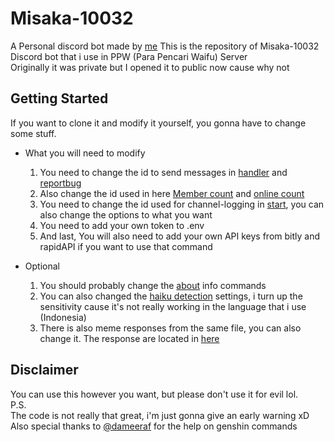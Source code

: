 # Misaka-10032
A Personal discord bot made by [me](https://github.com/Dadangdut33)
This is the repository of Misaka-10032 Discord bot that i use in PPW (Para Pencari Waifu) Server\
Originally it was private but I opened it to public now cause why not

## Getting Started
If you want to clone it and modify it yourself, you gonna have to change some stuff.

   - What you will need to modify
     1. You need to change the id to send messages in [handler](https://github.com/Dadangdut33/Misaka-10032/blob/main/handler/Handler.js) and [reportbug](https://github.com/Dadangdut33/Misaka-10032/blob/main/modules/general/commands/info_bot/reportbug.js)
     2. Also change the id used in here [Member count](https://github.com/Dadangdut33/Misaka-10032/blob/main/modules/general/events/member-count.js) and [online count](https://github.com/Dadangdut33/Misaka-10032/blob/main/modules/general/events/online-member.js) 
     3. You need to change the id used for channel-logging in [start](https://github.com/Dadangdut33/Misaka-10032/blob/main/modules/general/events/start.js), you can also change the options to what you want
     4. You need to add your own token to .env
     5. And last, You will also need to add your own API keys from bitly and rapidAPI if you want to use that command 

   - Optional
     1. You should probably change the [about](https://github.com/Dadangdut33/Misaka-10032/blob/main/modules/general/commands/info_bot/about.js) info commands
     2. You can also changed the [haiku detection](https://github.com/Dadangdut33/Misaka-10032/blob/main/modules/general/events/msgListener.js) settings, i turn up the sensitivity cause it's not really working in the language that i use (Indonesia)
     3. There is also meme responses from the same file, you can also change it. The response are located in [here](https://github.com/Dadangdut33/Misaka-10032/blob/main/modules/general/events/bot-response.js)
     

## Disclaimer
You can use this however you want, but please don't use it for evil lol.\
P.S.\
The code is not really that great, i'm just gonna give an early warning xD\
Also special thanks to [@dameeraf](https://github.com/dameeraf) for the help on genshin commands
